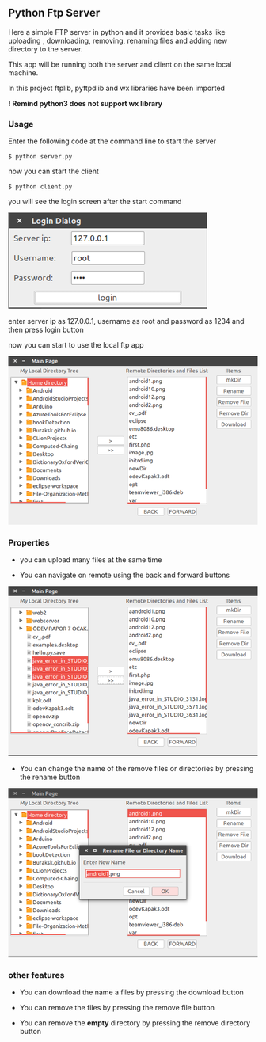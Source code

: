 ## Python Ftp Server 

<p> Here a simple FTP server in python and it provides basic tasks like uploading , downloading, removing, renaming files and adding new directory to the server.<p>

<p>This app will be running both the server and client on the same local machine.</p>
<p>In this project ftplib, pyftpdlib and wx libraries have been imported</p>
<p><b>! Remind python3 does not support wx library</b></p>

### Usage

Enter the following code at the command line to start the server
```
$ python server.py
```
now you can start the client 
```
$ python client.py
```
<p>you will see the login screen after the start command </p>

![LoginDialog](ss/loginDialog_ss.png?raw=true)

<p>enter server ip as 127.0.0.1, username as root and password as 1234 and then press login button</p>

<p> now you can start to use the local ftp app</p>

![mainPage](ss/mainPage_ss.png?raw=true)

### Properties

- <p>you can upload many files at the same time</p>
- <p>You can navigate on remote using the back and forward buttons</p>

![uploadFile](ss/uploadMultiFile_ss.png?raw=true)

- <p>You can change the name of the remove files or directories by pressing the rename button </p>
![renameFileName](ss/rename_ss.png?raw=true)

### other features 
- <p>You can download the name a files by pressing the download button </p>
- <p>You can remove the files by pressing the remove file button </p>
- <p>You can remove the <b>empty</b> directory by pressing the remove directory button </p>
